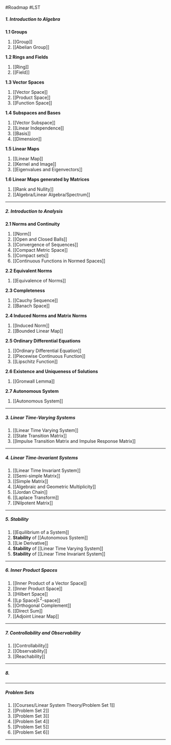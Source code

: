 #Roadmap #LST 

##### 1. Introduction to Algebra
**1.1 Groups**
1. [[Group]]
2. [[Abelian Group]]
   
**1.2 Rings and Fields**
1. [[Ring]]
2. [[Field]]

**1.3 Vector Spaces**
1. [[Vector Space]]
2. [[Product Space]]
4. [[Function Space]]

**1.4 Subspaces and Bases**
1. [[Vector Subspace]]
2. [[Linear Independence]]
3. [[Basis]]
4. [[Dimension]]

**1.5 Linear Maps**
1. [[Linear Map]]
2. [[Kernel and Image]]
3. [[Eigenvalues and Eigenvectors]]

**1.6 Linear Maps generated by Matrices**
1. [[Rank and Nullity]]
2. [[Algebra/Linear Algebra/Spectrum]]
---
##### 2. Introduction to Analysis
**2.1 Norms and Continuity**
1. [[Norm]]
2. [[Open and Closed Balls]]
3. [[Convergence of Sequences]]
4. [[Compact Metric Space]]
5. [[Compact sets]]
6. [[Continuous Functions in Normed Spaces]]

**2.2 Equivalent Norms**
1. [[Equivalence of Norms]]

**2.3 Completeness**
1. [[Cauchy Sequence]]
2. [[Banach Space]]

**2.4 Induced Norms and Matrix Norms**
1. [[Induced Norm]]
2. [[Bounded Linear Map]]

**2.5 Ordinary Differential Equations**
1. [[Ordinary Differential Equation]]
2. [[Piecewise Continuous Function]]
3. [[Lipschitz Function]]

**2.6 Existence and Uniqueness of Solutions**
1. [[Gronwall Lemma]]

**2.7 Autonomous System**
1. [[Autonomous System]]
---
##### 3. Linear Time-Varying Systems
1. [[Linear Time Varying System]]
2. [[State Transition Matrix]]
3. [[Impulse Transition Matrix and Impulse Response Matrix]]
---
##### 4. Linear Time-Invariant Systems
1. [[Linear Time Invariant System]]
2. [[Semi-simple Matrix]]
3. [[Simple Matrix]]
4. [[Algebraic and Geometric Multiplicity]]
5. [[Jordan Chain]]
6. [[Laplace Transform]]
7. [[Nilpotent Matrix]]
---
##### 5. Stability
1. [[Equilibrium of a System]]
2. **Stability** of [[Autonomous System]]
3. [[Lie Derivative]]
4. **Stability** of [[Linear Time Varying System]]
5. **Stability** of [[Linear Time Invariant System]]
---
##### 6. Inner Product Spaces
1. [[Inner Product of a Vector Space]]
2. [[Inner Product Space]]
3. [[Hilbert Space]]
4. [[Lp Space|$L^2$-space]]
5. [[Orthogonal Complement]]
6. [[Direct Sum]]
7. [[Adjoint Linear Map]]
---
##### 7. Controllability and Observability
1. [[Controllability]]
2. [[Observability]]
3. [[Reachability]]
---
##### 8. 
---
##### Problem Sets
1. [[Courses/Linear System Theory/Problem Set 1]]
2. [[Problem Set 2]]
3. [[Problem Set 3]]
4. [[Problem Set 4]]
5. [[Problem Set 5]]
6. [[Problem Set 6]]
---
